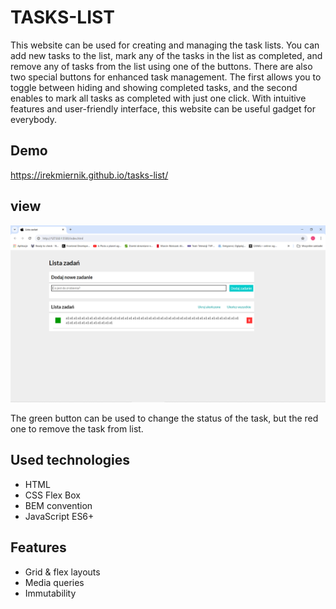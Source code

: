# TASKS-LIST
This website can be used for creating and managing the task lists. You can add new tasks to the list, mark any of the tasks in the list as completed, and remove any of tasks from the list using one of the buttons. There are also two special buttons for enhanced task management. The first allows you to toggle between hiding and showing completed tasks, and the second enables to mark all tasks as completed with just one click. With intuitive features and user-friendly interface, this website can be useful gadget for everybody.

## Demo
https://irekmiernik.github.io/tasks-list/

## view

![The tasks list image.](images/ekran.png)

The green button can be used to change the status of the task, but the red one to remove the task from list.
 
 ## Used technologies
- HTML
- CSS Flex Box
- BEM convention
- JavaScript ES6+	

## Features
- Grid & flex layouts
- Media queries
- Immutability